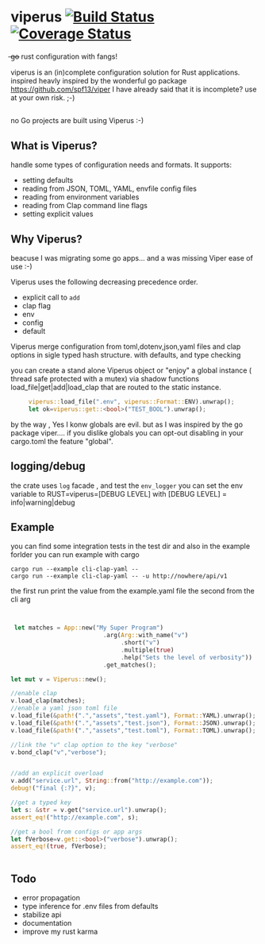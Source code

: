 # viperus  [![Build Status](https://travis-ci.com/maurocordioli/viperus.svg?branch=master)](https://travis-ci.com/maurocordioli/viperus) [![Coverage Status](https://coveralls.io/repos/github/maurocordioli/viperus/badge.svg?branch=master)](https://coveralls.io/github/maurocordioli/viperus?branch=master)
 ̶g̶o̶  rust configuration with fangs!
 
viperus is an (in)complete configuration solution for Rust applications. 
inspired  heavly inspired by the wonderful go package <https://github.com/spf13/viper>
I have already said that it is incomplete? 
use at your own risk. ;-)

## 
no Go projects are built using Viperus :-)

## What is Viperus?
handle some types of configuration needs and formats. 
It supports:

* setting defaults
* reading from JSON, TOML, YAML, envfile config files
* reading from environment variables
* reading from Clap command line flags
* setting explicit values

## Why Viperus?

beacuse I was migrating some go apps... and a was missing Viper ease of use :-)

Viperus uses the following decreasing precedence order.

 * explicit call to `add`
 * clap flag
 * env
 * config
 * default

Viperus merge configuration from toml,dotenv,json,yaml files and clap options in sigle typed hash structure.
with defaults, and type checking

you can create a stand alone Viperus object or "enjoy" a global instance ( thread safe protected with a mutex)
via shadow functions load_file|get|add|load_clap that are routed to the static instance.  


```rust
     viperus::load_file(".env", viperus::Format::ENV).unwrap();
     let ok=viperus::get::<bool>("TEST_BOOL").unwrap();
```
by the way , Yes I konw globals are evil. but as I was inspired by the  go package viper....
if you dislike globals you can opt-out disabling in your cargo.toml the feature "global".

## logging/debug
the crate uses `log` facade , and test the `env_logger` you can set the env variable to RUST=viperus=[DEBUG LEVEL] with
[DEBUG LEVEL] = info|warning|debug 


## Example
you can find some integration tests in the test dir and also in the example forlder
you can run example with cargo

```
cargo run --example cli-clap-yaml -- 
cargo run --example cli-clap-yaml -- -u http://nowhere/api/v1
```
the first run print the value from the example.yaml file 
the second from the cli arg


```rust


 let matches = App::new("My Super Program")
                          .arg(Arg::with_name("v")
                               .short("v")
                               .multiple(true)
                               .help("Sets the level of verbosity"))
                          .get_matches();   

let mut v = Viperus::new();

//enable clap
v.load_clap(matches);
//enable a yaml json toml file
v.load_file(&path!(".","assets","test.yaml"), Format::YAML).unwrap();
v.load_file(&path!(".","assets","test.json"), Format::JSON).unwrap();
v.load_file(&path!(".","assets","test.toml"), Format::TOML).unwrap();

//link the "v" clap option to the key "verbose"
v.bond_clap("v","verbose");


//add an explicit overload 
v.add("service.url", String::from("http://example.com"));
debug!("final {:?}", v);

//get a typed key
let s: &str = v.get("service.url").unwrap();
assert_eq!("http://example.com", s);

//get a bool from configs or app args
let fVerbose=v.get::<bool>("verbose").unwrap();
assert_eq!(true, fVerbose);
  
```
## Todo
* error propagation
* type inference  for .env files from defaults 
* stabilize api
* documentation
* improve my rust karma

